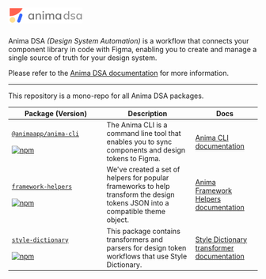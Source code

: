 
<img src="packages/docs/public/anima-dsa-logo.svg" width="150" alt="Anima DSA" style="padding: 10px 0px;" />

Anima DSA _(Design System Automation)_ is a workflow that connects your component library in code with Figma, enabling you to create and manage a single source of truth for your design system.

Please refer to the [Anima DSA documentation](https://dsa.animaapp.com/guide/introduction/) for more information.

---

This repository is a mono-repo for all Anima DSA packages.

| Package (Version) | Description | Docs |
| ------ | --- | --- |
| [`@animaapp/anima-cli`](packages/anima-cli) &nbsp;&nbsp;&nbsp;&nbsp;&nbsp;&nbsp;&nbsp;&nbsp;&nbsp;&nbsp;&nbsp;&nbsp;&nbsp;&nbsp;&nbsp;&nbsp;&nbsp;&nbsp;&nbsp;&nbsp;&nbsp;&nbsp;&nbsp;&nbsp;&nbsp;&nbsp;&nbsp;&nbsp; <br> [![npm](https://img.shields.io/npm/v/@animaapp/anima-cli?logo=npm)](https://www.npmjs.com/package/@animaapp/anima-cli) | The Anima CLI is a command line tool that enables you to sync components and design tokens to Figma. | [Anima CLI documentation](https://dsa.animaapp.com/guide/anima-cli/) |
| [`framework-helpers`](packages/framework-helpers) &nbsp;&nbsp;&nbsp;&nbsp;&nbsp;&nbsp;&nbsp;&nbsp;&nbsp;&nbsp;&nbsp;&nbsp;&nbsp;&nbsp;&nbsp;&nbsp;&nbsp;&nbsp;&nbsp;&nbsp;&nbsp;&nbsp;&nbsp;&nbsp;&nbsp;&nbsp;&nbsp;&nbsp; <br> [![npm](https://img.shields.io/npm/v/@animaapp/framework-helpers?logo=npm)](https://www.npmjs.com/package/@animaapp/framework-helpers) | We've created a set of helpers for popular frameworks to help transform the design tokens JSON into a compatible theme object. | [Anima Framework Helpers documentation](https://dsa.animaapp.com/guide/manage-design-tokens/token-transformers.html) |
| [`style-dictionary`](packages/style-dictionary) &nbsp;&nbsp;&nbsp;&nbsp;&nbsp;&nbsp;&nbsp;&nbsp;&nbsp;&nbsp;&nbsp;&nbsp;&nbsp;&nbsp;&nbsp;&nbsp;&nbsp;&nbsp;&nbsp;&nbsp;&nbsp;&nbsp;&nbsp;&nbsp;&nbsp;&nbsp;&nbsp;&nbsp;&nbsp;&nbsp;&nbsp;&nbsp;&nbsp;&nbsp;&nbsp;&nbsp;&nbsp;&nbsp;&nbsp;&nbsp;&nbsp;&nbsp;&nbsp;&nbsp; <br> [![npm](https://img.shields.io/npm/v/@animaapp/style-dictionary?logo=npm)](https://www.npmjs.com/package/@animaapp/style-dictionary)  | This package contains transformers and parsers for design token workflows that use Style Dictionary. | [Style Dictionary transformer documentation](https://dsa.animaapp.com/guide/manage-design-tokens/design-tokens-css-variables.html) |
